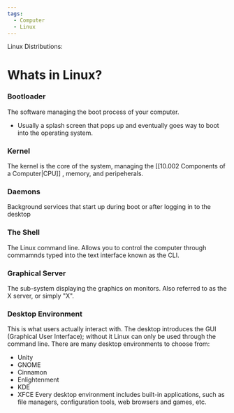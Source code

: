 ```yaml
---
tags:
  - Computer
  - Linux
---
```

Linux Distributions:

# Whats in Linux?
### Bootloader
The software managing the boot process of your computer.
- Usually a splash screen that pops up and eventually goes way to boot into the operating system.
### Kernel
The kernel is the core of the system, managing the [[10.002 Components of a Computer|CPU]] , memory, and peripeherals.
### Daemons
Background services that start up during boot or after logging in to the desktop
### The Shell
The Linux command line. Allows you to control the computer through commamnds typed into the text interface known as the CLI.
### Graphical Server
The sub-system displaying the graphics on monitors. Also referred to as the X server, or simply "X".
### Desktop Environment
This is what users actually interact with.
The desktop introduces the GUI (Graphical User Interface); without it Linux can only be used through the command line. 
There are many desktop environments to choose from:
- Unity
- GNOME
- Cinnamon
- Enlightenment
- KDE
- XFCE
Every desktop environment includes built-in applications, such as file managers, configuration tools, web browsers and games, etc.